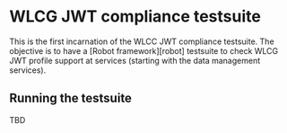 # WLCG JWT compliance testsuite

This is the first incarnation of the WLCC JWT compliance testsuite.
The objective is to have a [Robot framework][robot] testsuite to check WLCG JWT
profile support at services (starting with the data management services).

## Running the testsuite

TBD
